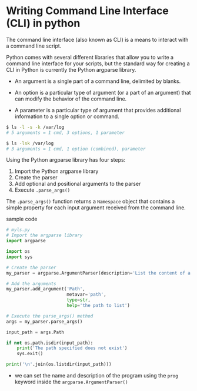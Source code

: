 # **Writing Command Line Interface (CLI) in python**

The command line interface (also known as CLI) is a means to interact with a command line script.

Python comes with several different libraries that allow you to write a command line interface for your scripts, but the standard way for creating a CLI in Python is currently the Python argparse library.

- An argument is a single part of a command line, delimited by blanks.

- An option is a particular type of argument (or a part of an argument) that can modify the behavior of the command line.

- A parameter is a particular type of argument that provides additional information to a single option or command.

```bash
$ ls -l -s -k /var/log
# 5 arguments = 1 cmd, 3 options, 1 parameter

$ ls -lsk /var/log
# 3 arguments = 1 cmd, 1 option (combined), parameter

```

Using the Python argparse library has four steps:

1. Import the Python argparse library
2. Create the parser
3. Add optional and positional arguments to the parser
4. Execute `.parse_args()`

The `.parse_args()` function returns a `Namespace` object that contains a simple property for each input argument received from the command line.

sample code

```python
# myls.py
# Import the argparse library
import argparse

import os
import sys

# Create the parser
my_parser = argparse.ArgumentParser(description='List the content of a folder')

# Add the arguments
my_parser.add_argument('Path',
                       metavar='path',
                       type=str,
                       help='the path to list')

# Execute the parse_args() method
args = my_parser.parse_args()

input_path = args.Path

if not os.path.isdir(input_path):
    print('The path specified does not exist')
    sys.exit()

print('\n'.join(os.listdir(input_path)))
```

- we can set the name and description of the program using the `prog` keyword inside the `argparse.ArgumentParser()`
